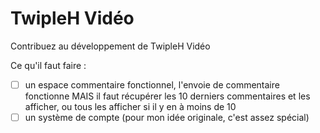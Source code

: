 # TwipleH Vidéo
Contribuez au développement de TwipleH Vidéo

Ce qu'il faut faire : 
- [ ] un espace commentaire fonctionnel, l'envoie de commentaire fonctionne MAIS il faut récupérer les 10 derniers commentaires et les afficher, ou tous les afficher si il y en à moins de 10
- [ ] un système de compte (pour mon idée originale, c'est assez spécial)
